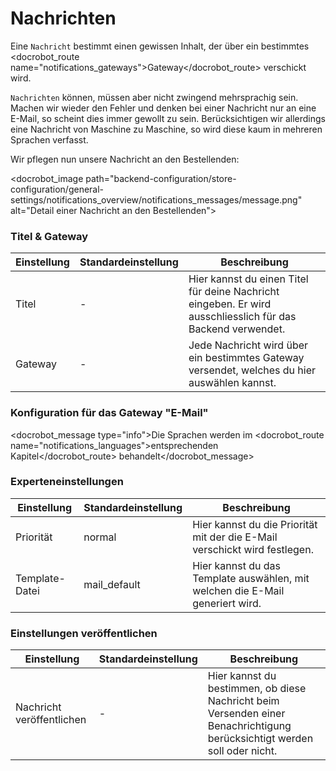 # Nachrichten

Eine `Nachricht` bestimmt einen gewissen Inhalt, der über ein bestimmtes <docrobot_route name="notifications_gateways">Gateway</docrobot_route> verschickt wird.

`Nachrichten` können, müssen aber nicht zwingend mehrsprachig sein. Machen wir wieder den Fehler und denken bei einer Nachricht nur an eine E-Mail, so scheint dies immer gewollt zu sein. Berücksichtigen wir allerdings eine Nachricht von Maschine zu Maschine, so wird diese kaum in mehreren Sprachen verfasst.

Wir pflegen nun unsere Nachricht an den Bestellenden:

<docrobot_image path="backend-configuration/store-configuration/general-settings/notifications_overview/notifications_messages/message.png" alt="Detail einer Nachricht an den Bestellenden">

### Titel & Gateway

<table>
	<thead>
		<tr>
			<th>Einstellung</th>
			<th>Standardeinstellung</th>
			<th>Beschreibung</th>
		</tr>
	</thead>
	<tbody>
		<tr>
			<td>Titel</td>
			<td>-</td>
			<td>Hier kannst du einen Titel für deine Nachricht eingeben. Er wird ausschliesslich für das Backend verwendet.</td>
		</tr>
		<tr>
			<td>Gateway</td>
			<td>-</td>
			<td>Jede Nachricht wird über ein bestimmtes <docrobot_route name="notifications_gateways">Gateway</docrobot_route> versendet, welches du hier auswählen kannst.</td>
		</tr>
	</tbody>
</table>

### Konfiguration für das Gateway "E-Mail"

<docrobot_message type="info">Die Sprachen werden im <docrobot_route name="notifications_languages">entsprechenden Kapitel</docrobot_route> behandelt</docrobot_message>

### Experteneinstellungen

<table>
	<thead>
		<tr>
			<th>Einstellung</th>
			<th>Standardeinstellung</th>
			<th>Beschreibung</th>
		</tr>
	</thead>
	<tbody>
		<tr>
			<td>Priorität</td>
			<td>normal</td>
			<td>Hier kannst du die Priorität mit der die E-Mail verschickt wird festlegen.</td>
		</tr>
		<tr>
			<td>Template-Datei</td>
			<td>mail_default</td>
			<td>Hier kannst du das Template auswählen, mit welchen die E-Mail generiert wird.</td>
		</tr>
	</tbody>
</table>

### Einstellungen veröffentlichen

<table>
	<thead>
		<tr>
			<th>Einstellung</th>
			<th>Standardeinstellung</th>
			<th>Beschreibung</th>
		</tr>
	</thead>
	<tbody>
		<tr>
			<td>Nachricht veröffentlichen</td>
			<td>-</td>
			<td>Hier kannst du bestimmen, ob diese Nachricht beim Versenden einer Benachrichtigung berücksichtigt werden soll oder nicht.</td>
		</tr>
	</tbody>
</table>